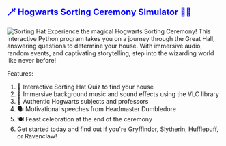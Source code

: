 <h2 style="font-size: 20px; color: blue;">🪄 Hogwarts Sorting Ceremony Simulator 🧙‍♂️</h2>

![Sorting Hat](https://assets.teenvogue.com/photos/585bea210cca28b611745bec/12:9/w_1280,c_limit/hp-sorting-hat.jpg)
Experience the magical Hogwarts Sorting Ceremony! This interactive Python program takes you on a journey through the Great Hall, answering questions to determine your house. With immersive audio, random events, and captivating storytelling, step into the wizarding world like never before!

 Features:
1. 🎩 Interactive Sorting Hat Quiz to find your house
2. 🎵 Immersive background music and sound effects using the VLC library
3. 🏰 Authentic Hogwarts subjects and professors
4. 🗣 Motivational speeches from Headmaster Dumbledore
5. 🍽 Feast celebration at the end of the ceremony
6. Get started today and find out if you're Gryffindor, Slytherin, Hufflepuff, or Ravenclaw!
